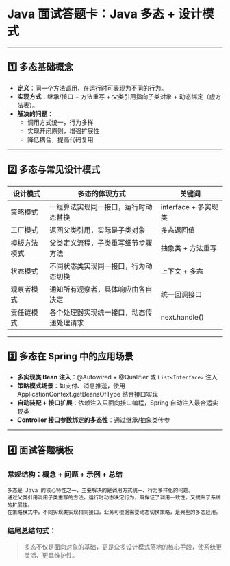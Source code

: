
# Java 面试答题卡：Java 多态 + 设计模式

---

## 1️⃣ 多态基础概念

- **定义**：同一个方法调用，在运行时可表现为不同的行为。
- **实现方式**：继承/接口 + 方法重写 + 父类引用指向子类对象 + 动态绑定（虚方法表）。
- **解决的问题**：
  - 调用方式统一，行为多样
  - 实现开闭原则，增强扩展性
  - 降低耦合，提高代码复用

---

## 2️⃣ 多态与常见设计模式

| 设计模式       | 多态的体现方式                           | 关键词                    |
|----------------|------------------------------------------|---------------------------|
| 策略模式       | 一组算法实现同一接口，运行时动态替换      | interface + 多实现类      |
| 工厂模式       | 返回父类引用，实际是子类对象               | 多态返回值                |
| 模板方法模式   | 父类定义流程，子类重写细节步骤方法         | 抽象类 + 方法重写         |
| 状态模式       | 不同状态类实现同一接口，行为动态切换        | 上下文 + 多态             |
| 观察者模式     | 通知所有观察者，具体响应由各自决定          | 统一回调接口              |
| 责任链模式     | 各个处理器实现统一接口，动态传递处理请求    | next.handle()             |

---

## 3️⃣ 多态在 Spring 中的应用场景

- **多实现类 Bean 注入**：@Autowired + @Qualifier 或 `List<Interface>` 注入
- **策略模式场景**：如支付、消息推送，使用 ApplicationContext.getBeansOfType 结合接口实现
- **自动装配 + 接口扩展**：依赖注入只面向接口编程，Spring 自动注入最合适实现类
- **Controller 接口参数绑定的多态性**：通过继承/抽象类传参

---

## 4️⃣ 面试答题模板

### 常规结构：概念 + 问题 + 示例 + 总结

```
多态是 Java 的核心特性之一，主要解决的是调用方式统一、行为多样化的问题。
通过父类引用调用子类重写的方法，运行时动态决定行为，既保证了调用一致性，又提升了系统的扩展性。
在策略模式中，不同实现类实现相同接口，业务可根据需要动态切换策略，是典型的多态应用。
```
### 结尾总结句式：

> 多态不仅是面向对象的基础，更是众多设计模式落地的核心手段，使系统更灵活、更具维护性。
